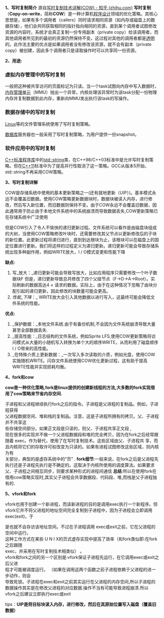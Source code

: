 **1、写时复制简介**
源自[写时复制技术详解(COW) - 知乎 (zhihu.com)](https://zhuanlan.zhihu.com/p/452676926)
**写时复制**（**Copy-on-write**，简称**COW**）是一种计算机[程序设计](https://link.zhihu.com/?target=https%3A//zh.wikipedia.org/wiki/%25E7%25A8%258B%25E5%25BC%258F%25E8%25A8%25AD%25E8%25A8%2588)领域的优化策略。其核心思想是，如果有多个调用者（callers）同时请求相同资源（如内存或磁盘上的数据存储），他们会共同获取相同的指针指向相同的资源，直到某个调用者试图修改资源的内容时，系统才会真正复制一份专用副本（private copy）给该调用者，而其他调用者所见到的最初的资源仍然保持不变。这过程对其他的调用者都是[透明](https://link.zhihu.com/?target=https%3A//zh.wikipedia.org/wiki/%25E9%2580%258F%25E6%2598%258E)的。此作法主要的优点是如果调用者没有修改该资源，就不会有副本（private copy）被创建，因此多个调用者只是读取操作时可以共享同一份资源。

**2、用途:**

### 虚拟内存管理中的写时复制

一般把这种被共享访问的页面标记为只读。当一个task试图向内存中写入数据时，[内存管理单元](https://link.zhihu.com/?target=https%3A//zh.wikipedia.org/wiki/%25E5%2586%2585%25E5%25AD%2598%25E7%25AE%25A1%25E7%2590%2586%25E5%258D%2595%25E5%2585%2583)（MMU）抛出一个异常，内核处理该异常时为该task分配一份物理内存并复制数据到此内存，重新向MMU发出执行该task的写操作。

### 数据存储中的写时复制

[Linux](https://link.zhihu.com/?target=https%3A//zh.wikipedia.org/wiki/Linux)等的文件管理系统使用了写时复制策略。

[数据库](https://link.zhihu.com/?target=https%3A//zh.wikipedia.org/wiki/%25E6%2595%25B0%25E6%258D%25AE%25E5%25BA%2593)服务器也一般采用了写时复制策略，为用户提供一份snapshot。

### 软件应用中的写时复制

[C++标准程序库](https://link.zhihu.com/?target=https%3A//zh.wikipedia.org/wiki/C%252B%252B%25E6%25A0%2587%25E5%2587%2586%25E7%25A8%258B%25E5%25BA%258F%25E5%25BA%2593)中的[std::string](https://link.zhihu.com/?target=https%3A//zh.wikipedia.org/wiki/String_%28C%252B%252B%25E6%25A0%2587%25E5%2587%2586%25E5%25BA%2593%29)类，在C++98/C++03标准中是允许写时复制策略。但在[C++11](https://link.zhihu.com/?target=https%3A//zh.wikipedia.org/wiki/C%252B%252B11)标准中为了提高并行性取消了这一策略。GCC从版本5开始，std::string不再采用COW策略。

**3、写时复制详解**

COW是存储系统中使用的基本更新策略之一(还有就地更新（UIP）)。基本模式永远不会覆盖旧数据。使用COW策略更新数据块时，数据块被读入内存，进行修改，然后写入新位置，而旧数据则保持不变。由于COW永远不会覆盖旧数据，因此通常用于防止由于本地文件系统中的系统崩溃而导致数据丢失,COW更新策略已在存储系统中广泛使用

但是COW引入了令人不愉快的递归更新过程。文件系统可以看作是由磁盘块组成的大树，当使用COW策略修改叶块时，还需要修改其父节点以更新修改后的子块的新位置。此更新过程将递归进行，直到到达根块为止，该根块可以在磁盘上的固定位置进行更新。我们将这样的过程定义为递归更新。递归更新可能会导致存储系统出现多种副作用，例如WRITE放大，I / O模式变更和性能下降

**缺点:**

1. 写_放大：_递归更新可能会导致写放大，比如应用程序只需要修改一个叶子数据块F 但是，递归更新导致总共修改了四个父级节点（F->D->A->Root）。实际刷新的数据高达4 × 请求的数据。实际上，由于在这种情况下忽略了由块分配引起的递归更新，因此修改的块数量可能会更高。
2. _性能_下降_：_ WRITE放大会引入其他数据以进行写入，这最终可能会降低文件系统的性能。

**优点:**

1. _保护数据：_本地文件系统.由于有备份机制,不会因为文件系统崩溃导致大量甚至全部数据丢失.
2. _提高性能：_日志结构的文件系统，例如Sprite LFS,使用COW更新策略将访问模式从大量的小随机写入转换为单个大的顺序WRITE，从而利用了磁盘顺序I / O带来的高性能。
3. _在特殊介质上更新数据：_一次写入多次读取的介质，例如光盘，使用COW实施随机WRITE。闪存文件系统使用COW优化更新过程，这有助于提高WRITE性能并实现损耗均衡。

**4、fork和cow**

**cow是一种优化策略,fork是linux提供的创建新线程的方法,大多数的fork实现借用了cow策略来节省内存空间.**  
  
子进程和父进程继续执行fork之后的指令。子进程是父进程的复制品。例如，子进程获得  
父进程数据空间、堆和栈的复制品。注意，这是子进程所拥有的拷贝。父、子进程并不共享这  
些存储空间部分。如果正文段是只读的，则父、子进程共享正文段 ,  
现在很多的实现并不做一个父进程数据段和堆的完全拷贝，因为在fork之后经常跟随着
exec。作为替代，使用了在写时复制技术。这些区域由父、子进程共
享，而且内核将它们的存取许可权改变为只读的。如果有进程试图修改这些区域，则内核为有  
关部分，典型的是虚存系统中的“页” .
**fork细节**:一般来说，在fork之后是父进程先执行还是子进程先执行是不确定的。这取决于内核所使用的调度算法。如果要求父、子进程之间相互同步，则要求某种形式的进程间通信
**总结**:所以在使用fork在借用cow策略实现时,其实父子进程会共享数据段、代码段、堆,而栈是父子进程独有的.

**5、vfork和fork**

vfork也用于创建一个新进程，而该新进程的目的是调用exec执行一个新程序。但vfork它并不将父进程的地址空间完全复制到子进程中，因为子进程会立即调用 exec(exit)，于

是也就不会存访该地址空间。不过在子进程调用 exec或exit之前，它在父进程的空间中运行。  
这种工作方式在某些 U N I X的页式虚存实现中提高了效率（和fork类似即:在fork之后跟随  
exec，并采用在写时复制技术相类似） 。  
vfork和fork之间的另一个区别是:vfork保证子进程先运行，在它调用exec或exit之后父进  
程才可能被调度运行。 （如果在调用这两个函数之前子进程依赖于父进程的进一步动作，则会  
导致死锁。子进程在exec和exit之前其实运行在父进程的内存空间,所以子进程的数据操作其实是在修改父进程的对应数据.操作不当有可能导致进程崩溃.所以vfork之后建议立即执行exec或exit

tips：**UIP是将目标块读入内存，进行修改，然后在其原始位置写入磁盘（覆盖旧数据）**


